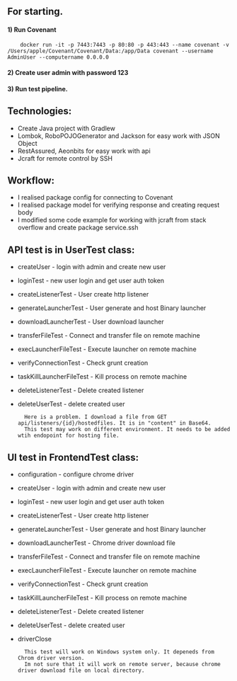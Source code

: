 ## **For starting.**

#### 1) Run Covenant

        docker run -it -p 7443:7443 -p 80:80 -p 443:443 --name covenant -v /Users/apple/Covenant/Covenant/Data:/app/Data covenant --username AdminUser --computername 0.0.0.0

#### 2) Create user admin with password 123

#### 3) Run test pipeline.

## Technologies:
* Create Java project with Gradlew
* Lombok, RoboPOJOGenerator and Jackson for easy work with JSON Object
* RestAssured, Aeonbits for easy work with api
* Jcraft for remote control by SSH

## Workflow:
* I realised package config for connecting to Covenant
* I realised package model for verifying response and creating request body
* I modified some code example for working with jcraft from stack overflow and create package service.ssh

## API test is in UserTest class:
* createUser - login with admin and create new user
* loginTest - new user login and get user auth token
* createListenerTest - User create http listener
* generateLauncherTest - User generate and host Binary launcher
* downloadLauncherTest - User download launcher
* transferFileTest - Connect and transfer file on remote machine
* execLauncherFileTest - Execute launcher on remote machine
* verifyConnectionTest - Check grunt creation
* taskKillLauncherFileTest - Kill process on remote machine
* deleteListenerTest - Delete created listener
* deleteUserTest - delete created user

        Here is a problem. I download a file from GET api/listeners/{id}/hostedfiles. It is in "content" in Base64.
        This test may work on different environment. It needs to be added wtih endopoint for hosting file.

## UI test in FrontendTest class:
* configuration - configure chrome driver
* createUser - login with admin and create new user
* loginTest - new user login and get user auth token
* createListenerTest - User create http listener
* generateLauncherTest - User generate and host Binary launcher
* downloadLauncherTest - Chrome driver download file
* transferFileTest - Connect and transfer file on remote machine
* execLauncherFileTest - Execute launcher on remote machine
* verifyConnectionTest - Check grunt creation
* taskKillLauncherFileTest - Kill process on remote machine
* deleteListenerTest - Delete created listener
* deleteUserTest - delete created user
* driverClose

        This test will work on Windows system only. It depeneds from Chrom driver version.
        Im not sure that it will work on remote server, because chrome driver download file on local directory. 
